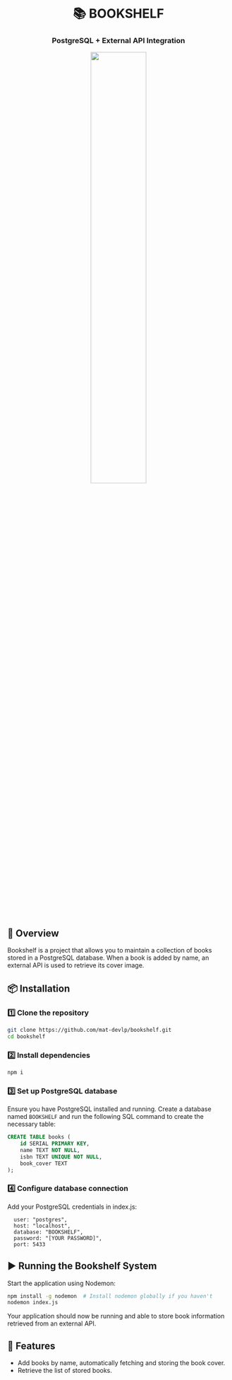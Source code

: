 <div align="center">

# 📚 BOOKSHELF

### PostgreSQL + External API Integration

<img src="https://github.com/user-attachments/assets/57e71d5c-4ac4-4417-b4ec-c00f2a927d00" width="50%" />

</div>

## 🚀 Overview
Bookshelf is a project that allows you to maintain a collection of books stored in a PostgreSQL database. When a book is added by name, an external API is used to retrieve its cover image.

## 📦 Installation

### 1️⃣ Clone the repository
```sh
git clone https://github.com/mat-devlp/bookshelf.git
cd bookshelf
```

### 2️⃣ Install dependencies
```sh
npm i
```

### 3️⃣ Set up PostgreSQL database
Ensure you have PostgreSQL installed and running. Create a database named `BOOKSHELF` and run the following SQL command to create the necessary table:

```sql
CREATE TABLE books (
    id SERIAL PRIMARY KEY,
    name TEXT NOT NULL,
    isbn TEXT UNIQUE NOT NULL,
    book_cover TEXT
);
```

### 4️⃣ Configure database connection
Add your PostgreSQL credentials in index.js:

```
  user: "postgres",
  host: "localhost",
  database: "BOOKSHELF",
  password: "[YOUR PASSWORD]",
  port: 5433
```

## ▶️ Running the Bookshelf System
Start the application using Nodemon:
```sh
npm install -g nodemon  # Install nodemon globally if you haven't
nodemon index.js
```

Your application should now be running and able to store book information retrieved from an external API.

## 📡 Features
- Add books by name, automatically fetching and storing the book cover.
- Retrieve the list of stored books.
